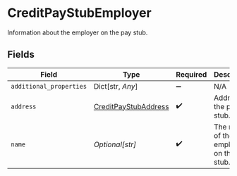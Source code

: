 # CreditPayStubEmployer

Information about the employer on the pay stub.


## Fields

| Field                                                               | Type                                                                | Required                                                            | Description                                                         |
| ------------------------------------------------------------------- | ------------------------------------------------------------------- | ------------------------------------------------------------------- | ------------------------------------------------------------------- |
| `additional_properties`                                             | Dict[str, *Any*]                                                    | :heavy_minus_sign:                                                  | N/A                                                                 |
| `address`                                                           | [CreditPayStubAddress](../../models/shared/creditpaystubaddress.md) | :heavy_check_mark:                                                  | Address on the pay stub.                                            |
| `name`                                                              | *Optional[str]*                                                     | :heavy_check_mark:                                                  | The name of the employer on the pay stub.                           |